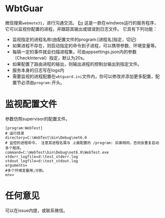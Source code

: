 # WbtGuar
微信搜索`webmote31`，进行沟通交流。 [En](./README.md)
这是一款在windwos运行的服务程序，它可以监视你配置的进程，并跟踪其输出或错误到日志文件。
它具有下列功能：
- 监视指定的进程名称(由配置文件的program:[进程名]指定，切记)
- 如果进程不存在，则启动指定的命令到子进程，可以携带参数、环境变量等。
- 每隔一定的事件就会扫描进程集，可由appsettings.json内的参数（CheckInterval）指定，默认为20s。
- 如果配置了路由进程的输出，则输出进程的控制台输出到指定文件。
- 服务本身的日志写在logs内
- 需要监视的进程配置在`wbtguard.ini`文件内，你可以修改并添加更多配置，配置节必须由`program:`开头。


# 监视配置文件
参数仿照supervisor的配置文件。
```
[program:WebTest]
# 运行目录
directory=C:\WebTest\bin\Debug\net6.0
# 监控的进程命令， 注意其进程名需与 上面配置的 /program: 后面相同，否则会重复启动多个程序。
command=C:\WebTest\bin\Debug\net6.0\WebTest.exe
stderr_logfile=d:\test_stderr.log
stdout_logfile=d:\test_stdout.log
arguments=
#多个环境变量用;分割。
env=
```
# 任何意见
可以在issue内提，或联系微信。
